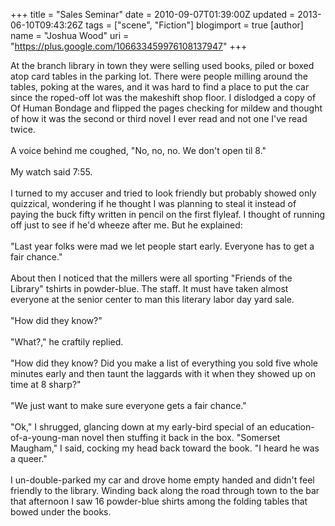 +++
title = "Sales Seminar"
date = 2010-09-07T01:39:00Z
updated = 2013-06-10T09:43:26Z
tags = ["scene", "Fiction"]
blogimport = true 
[author]
	name = "Joshua Wood"
	uri = "https://plus.google.com/106633459976108137947"
+++

At the branch library in town they were selling used books, piled or boxed atop card tables in the parking lot. There were people milling around the tables, poking at the wares, and it was hard to find a place to put the car since the roped-off lot was the makeshift shop floor. I dislodged a copy of Of Human Bondage and flipped the pages checking for mildew and thought of how it was the second or third novel I ever read and not one I've read twice.<br><br>A voice behind me coughed, "No, no, no. We don't open til 8."<br><br>My watch said 7:55.<br><br>I turned to my accuser and tried to look friendly but probably showed only quizzical, wondering if he thought I was planning to steal it instead of paying the buck fifty written in pencil on the first flyleaf. I thought of running off just to see if he'd wheeze after me. But he explained:<br><br>"Last year folks were mad we let people start early. Everyone has to get a fair chance."<br><br>About then I noticed that the millers were all sporting "Friends of the Library"  tshirts in powder-blue. The staff. It must have taken almost everyone at the senior center to man this literary labor day yard sale.<br><br>"How did they know?"<br><br>"What?," he craftily replied.<br><br>"How did they know? Did you make a list of everything you sold five whole minutes early and then taunt the laggards with it when they showed up on time at 8 sharp?"<br><br>"We just want to make sure everyone gets a fair chance."<br><br>"Ok," I shrugged, glancing down at my early-bird special of an education-of-a-young-man novel then stuffing it back in the box. "Somerset Maugham," I said, cocking my head back toward the book. "I heard he was a queer."<br><br>I un-double-parked my car and drove home empty handed and didn't feel friendly to the library. Winding back along the road through town to the bar that afternoon I saw 16 powder-blue shirts among the folding tables that bowed under the books.
